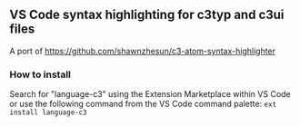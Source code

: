 ## VS Code syntax highlighting for c3typ and c3ui files

A port of https://github.com/shawnzhesun/c3-atom-syntax-highlighter

### How to install

Search for "language-c3" using the Extension Marketplace within VS Code or use the following command from the VS Code command palette: `ext install language-c3`
